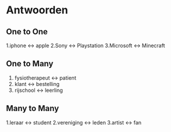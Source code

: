 # Antwoorden

## One to One
1.iphone <-> apple
2.Sony <-> Playstation
3.Microsoft <-> Minecraft 

## One to Many
1. fysiotherapeut <-> patient
2. klant  <-> bestelling
3. rijschool <-> leerling
   
## Many to Many
1.leraar <-> student
2.vereniging  <-> leden
3.artist <-> fan